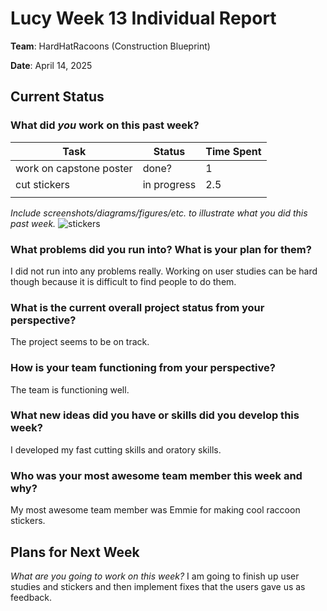 # Lucy Week 13 Individual Report

**Team**: HardHatRacoons (Construction Blueprint)

**Date**:  April 14, 2025

## Current Status

### What did _you_ work on this past week?

| Task | Status | Time Spent |
| ---- | ------ | ---------- |
| work on capstone poster | done? | 1 |
| cut stickers |in progress | 2.5 |
|      |        |            |

_Include screenshots/diagrams/figures/etc. to illustrate what you did this past week._
![stickers](images/emmie-stickers.jpg)

### What problems did you run into? What is your plan for them?
I did not run into any problems really. Working on user studies can be hard though because it is difficult to find people to do them.

### What is the current overall project status from your perspective?
The project seems to be on track.

### How is your team functioning from your perspective?
The team is functioning well.

### What new ideas did you have or skills did you develop this week?
I developed my fast cutting skills and oratory skills.

### Who was your most awesome team member this week and why?
My most awesome team member was Emmie for making cool raccoon stickers.

## Plans for Next Week
_What are you going to work on this week?_
I am going to finish up user studies and stickers and then implement fixes that the users gave us as feedback.